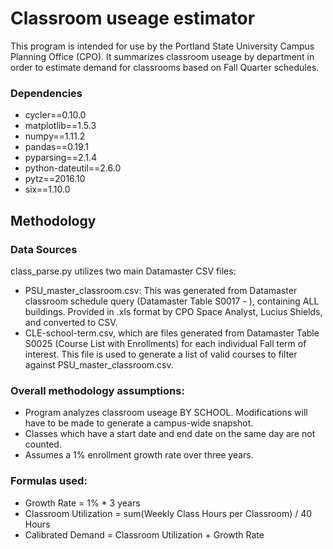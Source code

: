 # Classroom useage estimator

This program is intended for use by the Portland State University Campus Planning Office (CPO).  It summarizes classroom useage by department in order to estimate demand for classrooms based on Fall Quarter schedules. 

### Dependencies

* cycler==0.10.0
* matplotlib==1.5.3
* numpy==1.11.2
* pandas==0.19.1
* pyparsing==2.1.4
* python-dateutil==2.6.0
* pytz==2016.10
* six==1.10.0

## Methodology

### Data Sources

class_parse.py utilizes two main Datamaster CSV files:
* PSU_master_classroom.csv: This was generated from Datamaster classroom schedule query (Datamaster Table S0017 - ), containing ALL buildings. Provided in .xls format by CPO Space Analyst, Lucius Shields, and converted to CSV.
* CLE-school-term.csv, which are files generated from Datamaster Table S0025 (Course List with Enrollments) for each individual Fall term of interest. This file is used to generate a list of valid courses to filter against PSU_master_classroom.csv.

### Overall methodology assumptions:

* Program analyzes classroom useage BY SCHOOL. Modifications will have to be made to generate a campus-wide snapshot.
* Classes which have a start date and end date on the same day are not counted.
* Assumes a 1% enrollment growth rate over three years.

### Formulas used:
* Growth Rate = 1% * 3 years
* Classroom Utilization = sum(Weekly Class Hours per Classroom) / 40 Hours
* Calibrated Demand = Classroom Utilization + Growth Rate